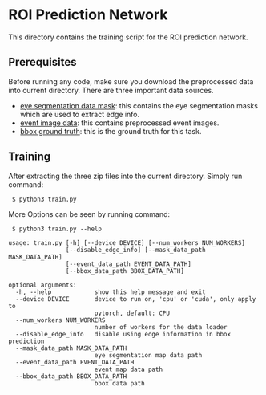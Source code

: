 # ROI Prediction Network

This directory contains the training script for the ROI prediction network.

## Prerequisites

Before running any code, make sure you download the preprocessed data into current directory. There are three important data sources.
* [eye segmentation data mask](https://rochester.box.com/s/y6ryd043x3y1kvsnwlkhssoo42je4eem): this contains the eye segmentation masks which are used to extract edge info.
* [event image data](https://rochester.box.com/s/vbu9f40yu1h580zhp811j9fx38luw2ee): this contains preprocessed event images.
* [bbox ground truth](https://rochester.box.com/s/a2cfyyg2gc9v1d0bevqxfxfm6cd7ipvx): this is the ground truth for this task.

## Training

After extracting the three zip files into the current directory. Simply run command:
```
 $ python3 train.py
```
More Options can be seen by running command:
```
 $ python3 train.py --help

usage: train.py [-h] [--device DEVICE] [--num_workers NUM_WORKERS]
                [--disable_edge_info] [--mask_data_path MASK_DATA_PATH]
                [--event_data_path EVENT_DATA_PATH]
                [--bbox_data_path BBOX_DATA_PATH]

optional arguments:
  -h, --help            show this help message and exit
  --device DEVICE       device to run on, 'cpu' or 'cuda', only apply to
                        pytorch, default: CPU
  --num_workers NUM_WORKERS
                        number of workers for the data loader
  --disable_edge_info   disable using edge information in bbox prediction
  --mask_data_path MASK_DATA_PATH
                        eye segmentation map data path
  --event_data_path EVENT_DATA_PATH
                        event map data path
  --bbox_data_path BBOX_DATA_PATH
                        bbox data path
```
